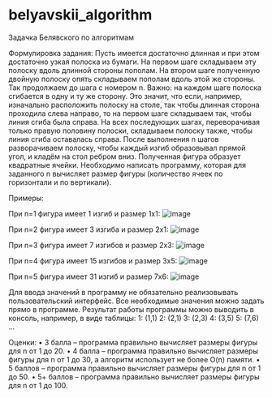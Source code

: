 # belyavskii_algorithm
Задачка Белявского по алгоритмам

Формулировка задания:
Пусть имеется достаточно длинная и при этом достаточно узкая полоска из бумаги. На первом шаге складываем эту полоску вдоль длинной стороны пополам. На втором шаге полученную двойную полоску опять складываем пополам вдоль этой же стороны. Так продолжаем до шага с номером n.
Важно: на каждом шаге полоска сгибается в одну и ту же сторону. Это значит, что если, например, изначально расположить полоску на столе, так чтобы длинная сторона проходила слева направо, то на первом шаге складываем так, чтобы линия сгиба была справа. На всех последующих шагах, переворачивая только правую половину полоски, складываем полоску также, чтобы линия сгиба оставалась справа.
После выполнения n шагов разворачиваем полоску, чтобы каждый изгиб образовывал прямой угол, и кладём на стол ребром вниз. Полученная фигура образует квадратные ячейки.
Необходимо написать программу, которая для заданного n вычисляет размер фигуры (количество ячеек по горизонтали и по вертикали).

Примеры:
 
При n=1 фигура имеет 1 изгиб и размер 1х1:
![image](https://user-images.githubusercontent.com/59124843/143782104-f9edf8a1-d12d-41a8-91ce-32212f7a7e6f.png)

При n=2 фигура имеет 3 изгиба и размер 2х1:
![image](https://user-images.githubusercontent.com/59124843/143782115-9663fe5f-9fd8-41ac-b28b-5cec82f01155.png)

При n=3 фигура имеет 7 изгибов и размер 2х3:
![image](https://user-images.githubusercontent.com/59124843/143782129-f5963da1-c6f5-46d7-9c0f-9e53ecd5a92a.png)

При n=4 фигура имеет 15 изгибов и размер 3х5:
![image](https://user-images.githubusercontent.com/59124843/143782142-614ba021-d892-4196-8977-7bc55b394ea8.png)

При n=5 фигура имеет 31 изгиб и размер 7х6:
![image](https://user-images.githubusercontent.com/59124843/143782153-a9cf4f88-f858-49f7-bb04-5ab8afc6038d.png)

Для ввода значений в программу не обязательно реализовывать пользовательский интерфейс. Все необходимые значения можно задать прямо в программе.
Результат работы программы можно выводить в консоль, например, в виде таблицы:
1: (1,1)
2: (2,1)
3: (2,3)
4: (3,5)
5: (7,6)
...

Оценки:
•	3 балла – программа правильно вычисляет размеры фигуры для n от 1 до 20.
•	4 балла – программа правильно вычисляет размеры фигуры для n от 1 до 30, а алгоритм использует не более O(n) памяти.
•	5 баллов – программа правильно вычисляет размеры фигуры для n от 1 до 50.
•	5+ баллов – программа правильно вычисляет размеры фигуры для n от 1 до 100.
